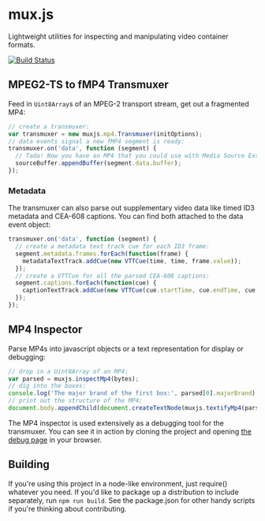 # mux.js

Lightweight utilities for inspecting and manipulating video container formats.

[![Build Status](https://travis-ci.org/videojs/mux.js.svg?branch=master)](https://travis-ci.org/videojs/mux.js)

## MPEG2-TS to fMP4 Transmuxer
Feed in `Uint8Array`s of an MPEG-2 transport stream, get out a fragmented MP4:

```js
// create a transmuxer:
var transmuxer = new muxjs.mp4.Transmuxer(initOptions);
// data events signal a new fMP4 segment is ready:
transmuxer.on('data', function (segment) {
  // Tada! Now you have an MP4 that you could use with Media Source Extensions
  sourceBuffer.appendBuffer(segment.data.buffer);
});
```

### Metadata
The transmuxer can also parse out supplementary video data like timed ID3 metadata and CEA-608 captions.
You can find both attached to the data event object:

```js
transmuxer.on('data', function (segment) {
  // create a metadata text track cue for each ID3 frame:
  segment.metadata.frames.forEach(function(frame) {
    metadataTextTrack.addCue(new VTTCue(time, time, frame.value));
  });
  // create a VTTCue for all the parsed CEA-608 captions:
  segment.captions.forEach(function(cue) {
    captionTextTrack.addCue(new VTTCue(cue.startTime, cue.endTime, cue.text));
  });
});
```

## MP4 Inspector
Parse MP4s into javascript objects or a text representation for display or debugging:
```js
// drop in a Uint8Array of an MP4:
var parsed = muxjs.inspectMp4(bytes);
// dig into the boxes:
console.log('The major brand of the first box:', parsed[0].majorBrand);
// print out the structure of the MP4:
document.body.appendChild(document.createTextNode(muxjs.textifyMp4(parsed)));
```
The MP4 inspector is used extensively as a debugging tool for the transmuxer. You can see it in action by cloning the project and opening [the debug page](https://github.com/videojs/mux.js/blob/master/debug/index.html) in your browser.

## Building
If you're using this project in a node-like environment, just
require() whatever you need. If you'd like to package up a
distribution to include separately, run `npm run build`. See the
package.json for other handy scripts if you're thinking about
contributing.
